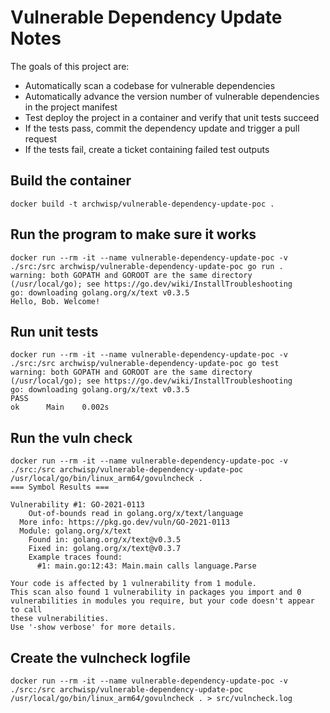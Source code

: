 # Vulnerable Dependency Update Notes

The goals of this project are:

- Automatically scan a codebase for vulnerable dependencies
- Automatically advance the version number of vulnerable dependencies in the project manifest
- Test deploy the project in a container and verify that unit tests succeed
- If the tests pass, commit the dependency update and trigger a pull request
- If the tests fail, create a ticket containing failed test outputs


## Build the container
```
docker build -t archwisp/vulnerable-dependency-update-poc .
```

## Run the program to make sure it works
```
docker run --rm -it --name vulnerable-dependency-update-poc -v ./src:/src archwisp/vulnerable-dependency-update-poc go run .
warning: both GOPATH and GOROOT are the same directory (/usr/local/go); see https://go.dev/wiki/InstallTroubleshooting
go: downloading golang.org/x/text v0.3.5
Hello, Bob. Welcome!
```

## Run unit tests
```
docker run --rm -it --name vulnerable-dependency-update-poc -v ./src:/src archwisp/vulnerable-dependency-update-poc go test
warning: both GOPATH and GOROOT are the same directory (/usr/local/go); see https://go.dev/wiki/InstallTroubleshooting
go: downloading golang.org/x/text v0.3.5
PASS
ok      Main    0.002s
```

## Run the vuln check
```
docker run --rm -it --name vulnerable-dependency-update-poc -v ./src:/src archwisp/vulnerable-dependency-update-poc /usr/local/go/bin/linux_arm64/govulncheck .
=== Symbol Results ===

Vulnerability #1: GO-2021-0113
    Out-of-bounds read in golang.org/x/text/language
  More info: https://pkg.go.dev/vuln/GO-2021-0113
  Module: golang.org/x/text
    Found in: golang.org/x/text@v0.3.5
    Fixed in: golang.org/x/text@v0.3.7
    Example traces found:
      #1: main.go:12:43: Main.main calls language.Parse

Your code is affected by 1 vulnerability from 1 module.
This scan also found 1 vulnerability in packages you import and 0
vulnerabilities in modules you require, but your code doesn't appear to call
these vulnerabilities.
Use '-show verbose' for more details.
```

## Create the vulncheck logfile
```
docker run --rm -it --name vulnerable-dependency-update-poc -v ./src:/src archwisp/vulnerable-dependency-update-poc /usr/local/go/bin/linux_arm64/govulncheck . > src/vulncheck.log
```
